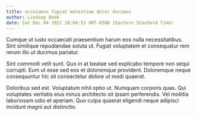 ```yaml
---
title: accusamus fugiat molestiae dolor ducimus
author: Lindsay Bode
date: Sat Dec 04 2021 20:06:53 GMT-0500 (Eastern Standard Time)
---
```

Cumque ut iusto occaecati praesentium harum eos nulla necessitatibus. Sint similique repudiandae soluta ut. Fugiat voluptatem et consequatur rem rerum illo ut ducimus pariatur.

 Sint commodi velit sunt. Quo in at beatae sed explicabo tempore non sequi corrupti. Eum ut esse sed eos et doloremque provident. Doloremque neque consequuntur hic sit consectetur dolore ut modi quaerat.

 Doloribus sed est. Voluptatum nihil optio ut. Numquam corporis quas. Qui voluptates veritatis eius minus architecto sit ipsam perferendis. Vel mollitia laboriosam odio et aperiam. Quo culpa quaerat eligendi neque adipisci incidunt magni aut distinctio.
